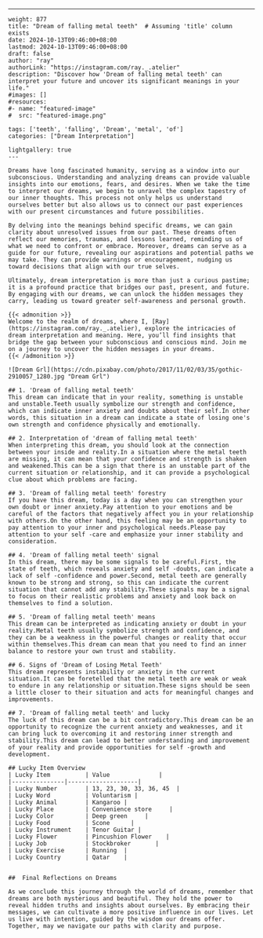 ---
    weight: 877
    title: "Dream of falling metal teeth"  # Assuming 'title' column exists
    date: 2024-10-13T09:46:00+08:00
    lastmod: 2024-10-13T09:46:00+08:00
    draft: false
    author: "ray"
    authorLink: "https://instagram.com/ray._.atelier"
    description: "Discover how 'Dream of falling metal teeth' can interpret your future and uncover its significant meanings in your life."
    #images: []
    #resources:
    #- name: "featured-image"
    #  src: "featured-image.png"
    
    tags: ['teeth', 'falling', 'Dream', 'metal', 'of']
    categories: ["Dream Interpretation"]
    
    lightgallery: true
    ---
    
    Dreams have long fascinated humanity, serving as a window into our subconscious. Understanding and analyzing dreams can provide valuable insights into our emotions, fears, and desires. When we take the time to interpret our dreams, we begin to unravel the complex tapestry of our inner thoughts. This process not only helps us understand ourselves better but also allows us to connect our past experiences with our present circumstances and future possibilities.
    
    By delving into the meanings behind specific dreams, we can gain clarity about unresolved issues from our past. These dreams often reflect our memories, traumas, and lessons learned, reminding us of what we need to confront or embrace. Moreover, dreams can serve as a guide for our future, revealing our aspirations and potential paths we may take. They can provide warnings or encouragement, nudging us toward decisions that align with our true selves.
    
    Ultimately, dream interpretation is more than just a curious pastime; it is a profound practice that bridges our past, present, and future. By engaging with our dreams, we can unlock the hidden messages they carry, leading us toward greater self-awareness and personal growth.
    
    {{< admonition >}}
    Welcome to the realm of dreams, where I, [Ray](https://instagram.com/ray._.atelier), explore the intricacies of dream interpretation and meaning. Here, you’ll find insights that bridge the gap between your subconscious and conscious mind. Join me on a journey to uncover the hidden messages in your dreams.
    {{< /admonition >}}
    
    ![Dream Grl](https://cdn.pixabay.com/photo/2017/11/02/03/35/gothic-2910057_1280.jpg "Dream Grl")
    
    ## 1. 'Dream of falling metal teeth'
    This dream can indicate that in your reality, something is unstable and unstable.Teeth usually symbolize our strength and confidence, which can indicate inner anxiety and doubts about their self.In other words, this situation in a dream can indicate a state of losing one's own strength and confidence physically and emotionally.
    
    ## 2. Interpretation of 'dream of falling metal teeth'
    When interpreting this dream, you should look at the connection between your inside and reality.In a situation where the metal teeth are missing, it can mean that your confidence and strength is shaken and weakened.This can be a sign that there is an unstable part of the current situation or relationship, and it can provide a psychological clue about which problems are facing.
    
    ## 3. 'Dream of falling metal teeth' forestry
    If you have this dream, today is a day when you can strengthen your own doubt or inner anxiety.Pay attention to your emotions and be careful of the factors that negatively affect you in your relationship with others.On the other hand, this feeling may be an opportunity to pay attention to your inner and psychological needs.Please pay attention to your self -care and emphasize your inner stability and consideration.
    
    ## 4. 'Dream of falling metal teeth' signal
    In this dream, there may be some signals to be careful.First, the state of teeth, which reveals anxiety and self -doubts, can indicate a lack of self -confidence and power.Second, metal teeth are generally known to be strong and strong, so this can indicate the current situation that cannot add any stability.These signals may be a signal to focus on their realistic problems and anxiety and look back on themselves to find a solution.
    
    ## 5. 'Dream of falling metal teeth' means
    This dream can be interpreted as indicating anxiety or doubt in your reality.Metal teeth usually symbolize strength and confidence, and they can be a weakness in the powerful changes or reality that occur within themselves.This dream can mean that you need to find an inner balance to restore your own trust and stability.
    
    ## 6. Signs of 'Dream of Losing Metal Teeth'
    This dream represents instability or anxiety in the current situation.It can be foretelled that the metal teeth are weak or weak to endure in any relationship or situation.These signs should be seen a little closer to their situation and acts for meaningful changes and improvements.
    
    ## 7. 'Dream of falling metal teeth' and lucky
    The luck of this dream can be a bit contradictory.This dream can be an opportunity to recognize the current anxiety and weaknesses, and it can bring luck to overcoming it and restoring inner strength and stability.This dream can lead to better understanding and improvement of your reality and provide opportunities for self -growth and development.
    
    ## Lucky Item Overview
    | Lucky Item          | Value              |
    |---------------|--------------------|
    | Lucky Number        | 13, 23, 30, 33, 36, 45  |
    | Lucky Word          | Voluntarism |
    | Lucky Animal        | Kangaroo |
    | Lucky Place         | Convenience store     |
    | Lucky Color         | Deep green     |
    | Lucky Food          | Scone      |
    | Lucky Instrument    | Tenor Guitar |
    | Lucky Flower        | Pincushion Flower    |
    | Lucky Job           | Stockbroker       |
    | Lucky Exercise      | Running  |
    | Lucky Country       | Qatar    |
    
    
    ##  Final Reflections on Dreams
    
    As we conclude this journey through the world of dreams, remember that dreams are both mysterious and beautiful. They hold the power to reveal hidden truths and insights about ourselves. By embracing their messages, we can cultivate a more positive influence in our lives. Let us live with intention, guided by the wisdom our dreams offer. Together, may we navigate our paths with clarity and purpose.
    